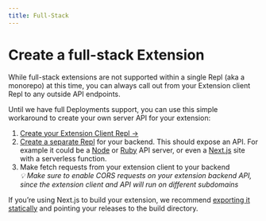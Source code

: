 ```yaml
---
title: Full-Stack
---
```

# Create a full-stack Extension
While full-stack extensions are not supported within a single Repl (aka a monorepo) at this time, you can always call out from your Extension client Repl to any outside API endpoints.

Until we have full Deployments support, you can use this simple workaround to create your own server API for your extension:

1. [Create your Extension Client Repl →](https://replit.com/new/extension)
2. [Create a separate Repl](https://replit.com/new) for your backend. This should expose an API. For example it could be a [Node](https://replit.com/new/nodejs) or [Ruby](https://replit.com/new/ruby) API server, or even a [Next.js](https://replit.com/new?template=482b2b7d-6b3e-4b9d-863c-d51c1d5cf6f0) site with a serverless function.
3. Make fetch requests from your extension client to your backend  
  *💡 Make sure to enable CORS requests on your extension backend API, since the extension client and API will run on different subdomains*





If you’re using Next.js to build your extension, we recommend [exporting it statically](https://nextjs.org/docs/pages/building-your-application/deploying/static-exports) and pointing your releases to the build directory.